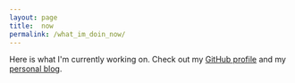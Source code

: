 ```yaml
---
layout: page
title:  now
permalink: /what_im_doin_now/
---
```

Here is what I'm currently working on. Check out my [GitHub profile](https://github.com/) and my [personal blog](https://example.com).
